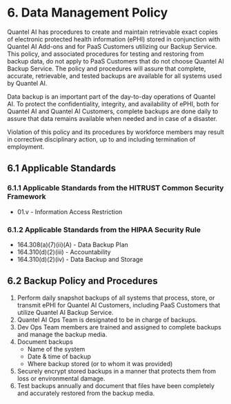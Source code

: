 # 6. Data Management Policy

Quantel AI has procedures to create and maintain retrievable exact copies of electronic protected health information (ePHI) stored in conjunction with Quantel AI Add-ons and for PaaS Customers utilizing our Backup Service. This policy, and associated procedures for testing and restoring from backup data, do not apply to PaaS Customers that do not choose Quantel AI Backup Service. The policy and procedures will assure that complete, accurate, retrievable, and tested backups are available for all systems used by Quantel AI.

Data backup is an important part of the day-to-day operations of Quantel AI. To protect the confidentiality, integrity, and availability of ePHI, both for Quantel AI and Quantel AI Customers, complete backups are done daily to assure that data remains available when needed and in case of a disaster.

Violation of this policy and its procedures by workforce members may result in corrective disciplinary action, up to and including termination of employment.

## 6.1 Applicable Standards

### 6.1.1 Applicable Standards from the HITRUST Common Security Framework

* 01.v - Information Access Restriction

### 6.1.2 Applicable Standards from the HIPAA Security Rule

* 164.308(a)(7)(ii)(A) - Data Backup Plan
* 164.310(d)(2)(iii) - Accountability
* 164.310(d)(2)(iv) - Data Backup and Storage

## 6.2 Backup Policy and Procedures

1. Perform daily snapshot backups of all systems that process, store, or transmit ePHI for Quantel AI Customers, including PaaS Customers that utilize Quantel AI Backup Service.
2. Quantel AI Ops Team is designated to be in charge of backups.
3. Dev Ops Team members are trained and assigned to complete backups and manage the backup media.
4. Document backups
   * Name of the system
   * Date & time of backup
   * Where backup stored (or to whom it was provided)
5. Securely encrypt stored backups in a manner that protects them from loss or environmental damage.
6. Test backups annually and document that files have been completely and accurately restored from the backup media.
